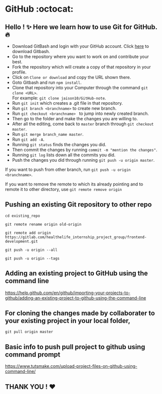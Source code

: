 # GitHub :octocat:
## Hello ! :sparkles: Here we learn how to use Git for GitHub.:fire:

- Download GitBash and login with your GitHub account. Click [here](https://git-scm.com/downloads) to download Gitbash. 
- Go to the repository where you want to work on and contribute your best. 
- Fork the repository which will create a copy of that repository in your profile. 
- Click on ```Clone or download``` and copy the URL shown there. 
- Goto Gitbash and run ```npm install```. 
- Clone that repository into your Computer through the command ```git clone <URL>```.
<br>  For example: ```git clone jaison10/GitHub-note```. 
- Run ```git init``` which creates a .git file in that repository.
- Run ```git branch <branchname>``` to create new branch.
- Run ```git checkout <branchname> ``` to jump into newly created branch. 
- Then go to the folder and make the changes you are willing to.
- After all the editing, come back to ```master``` branch through ```git checkout master```. 
- Run ```git merge branch_name master```.
- Run ```git add -A```.
- Running ```git status``` finds the changes you did.
- Then commit the changes by running ```commit -m "mention the changes"```. 
- Running ```git log``` lists down all the commits you did.
- Push the changes you did through running ```git push -u origin master```.

 If you want to push from other branch, run ```git push -u origin <branchname>```.
 
 If you want to remove the remote to which its already pointing and to remote it to other directory, use
 ```git remote remove origin```
 
## Pushing an existing Git repository to other repo

```cd existing_repo```

```git remote rename origin old-origin```

```git remote add origin https://gitlab.com/healthelife_internship_project_group/frontend-development.git```

```git push -u origin --all```

```git push -u origin --tags```



## Adding an existing project to GitHub using the command line

https://help.github.com/en/github/importing-your-projects-to-github/adding-an-existing-project-to-github-using-the-command-line


## For cloning the changes made by collaborater to your existing project in your local folder,

```git pull origin master```


## Basic info to push pull project to github using command prompt

https://www.tutsmake.com/upload-project-files-on-github-using-command-line/



## THANK YOU ! :heart:
